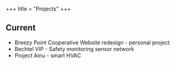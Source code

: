 +++
title = "Projects"
+++

## Current

- Breezy Point Cooperative Website redesign - personal project
- Bechtel VIP - Safety monitoring sensor network
- Project Ainu - smart HVAC